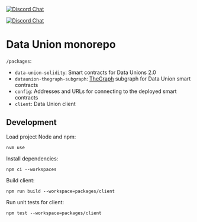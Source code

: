 [![Discord Chat](https://img.shields.io/discord/801574432350928907.svg?label=Streamr%20Discord&logo=Discord&colorB=7289da)](https://discord.gg/FVtAph9cvz)

[![Discord Chat](https://img.shields.io/discord/853941437602070549.svg?label=Data%20Union%20Discord&logo=Discord&colorB=7289da)](https://discord.gg/FVtAph9cvz)

# Data Union monorepo

`/packages`:
* `data-union-solidity`: Smart contracts for Data Unions 2.0
* `dataunion-thegraph-subgraph`: [TheGraph](https://thegraph.com/) subgraph for Data Union smart contracts
* `config`: Addresses and URLs for connecting to the deployed smart contracts
* `client`: Data Union client

## Development

Load project Node and npm:
```
nvm use
```

Install dependencies:
```
npm ci --workspaces
```

Build client:
```
npm run build --workspace=packages/client
```

Run unit tests for client:
```
npm test --workspace=packages/client
```

